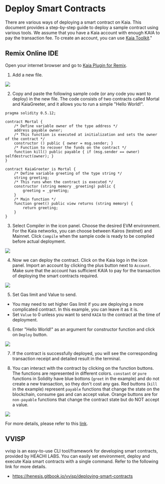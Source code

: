 # Deploy Smart Contracts

There are various ways of deploying a smart contract on Kaia. This document provides a step-by-step guide to deploy a sample contract using various tools. We assume that you have a Kaia account with enough KAIA to pay the transaction fee. To create an account, you can use [Kaia Toolkit](https://toolkit.kaia.io/account/)."

## Remix Online IDE <a id="remix-ide"></a>

Open your internet browser and go to [Kaia Plugin for Remix](https://ide.kaia.io).

1. Add a new file.

![](/img/build/smart-contracts/01_deployment_ide.png)

2. Copy and paste the following sample code (or any code you want to deploy) in the new file. The code consists of two contracts called Mortal and KaiaGreeter, and it allows you to run a simple "Hello World!".

```
pragma solidity 0.5.12;

contract Mortal {
    /* Define variable owner of the type address */
    address payable owner;
    /* This function is executed at initialization and sets the owner of the contract */
    constructor () public { owner = msg.sender; }
    /* Function to recover the funds on the contract */
    function kill() public payable { if (msg.sender == owner) selfdestruct(owner); }
}

contract KaiaGreeter is Mortal {
    /* Define variable greeting of the type string */
    string greeting;
    /* This runs when the contract is executed */
    constructor (string memory _greeting) public {
        greeting = _greeting;
    }
    /* Main function */
    function greet() public view returns (string memory) {
        return greeting;
    }
}
```

3. Select Compiler in the icon panel. Choose the desired EVM environment. For the Kaia networks, you can choose between Kairos (testnet) and Mainnet. Click `Compile` when the sample code is ready to be complied before actual deployment.

![](/img/build/smart-contracts/02_deployment_compile.png)

4. Now we can deploy the contract. Click on the Kaia logo in the icon panel. Import an account by clicking the plus button next to `Account`. Make sure that the account has sufficient KAIA to pay for the transaction of deploying the smart contracts required.

![](/img/build/smart-contracts/05_deployment_account.png)

5. Set Gas limit and Value to send. 

  - You may need to set higher Gas limit if you are deploying a more complicated contract. In this example, you can leave it as it is.
  - Set `Value` to 0 unless you want to send `KAIA` to the contract at the time of deployment.

6. Enter "Hello World!" as an argument for constructor function and click on `Deploy` button.

![](/img/build/smart-contracts/03_deployment_hello.png)

7. If the contract is successfully deployed, you will see the corresponding transaction receipt and detailed result in the terminal. 

8. You can interact with the contract by clicking on the function buttons. The functions are represented in different colors. `constant` or `pure` functions in Solidity have blue bottons (`greet` in the example) and do not create a new transaction, so they don't cost any gas. Red buttons (`kill` in the example) represent `payable` functions that change the state on the blockchain, consume gas and can accept value. Orange buttons are for `non-payable` functions that change the contract state but do NOT accept a value.

![](/img/build/smart-contracts/06_deployment_functions.png)

For more details, please refer to this [link](../ide-and-tools/ide-and-tools.md).

## VVISP <a id="vvisp"></a>
vvisp is an easy-to-use CLI tool/framework for developing smart contracts, provided by HEACHI LABS. You can easily set environment, deploy and execute Kaia smart contracts with a single command. Refer to the following link for more details.

- https://henesis.gitbook.io/vvisp/deploying-smart-contracts